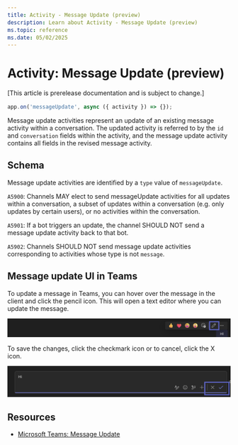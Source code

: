 ```yaml
---
title: Activity - Message Update (preview)
description: Learn about Activity - Message Update (preview)
ms.topic: reference
ms.date: 05/02/2025
---
```


# Activity: Message Update (preview)

[This article is prerelease documentation and is subject to change.]

```typescript
app.on('messageUpdate', async ({ activity }) => {});
```

Message update activities represent an update of an existing message activity within a conversation. The updated activity is referred to by the `id` and `conversation` fields within the activity, and the message update activity contains all fields in the revised message activity.

## Schema

Message update activities are identified by a `type` value of `messageUpdate`.

`A5900`: Channels MAY elect to send messageUpdate activities for all updates within a conversation, a subset of updates within a conversation (e.g. only updates by certain users), or no activities within the conversation.

`A5901`: If a bot triggers an update, the channel SHOULD NOT send a message update activity back to that bot.

`A5902`: Channels SHOULD NOT send message update activities corresponding to activities whose type is not `message`.

## Message update UI in Teams

To update a message in Teams, you can hover over the message in the client and click the pencil icon. This will open a text editor where you can update the message.

![Updating a message in Teams](../../assets/screenshots/message-update-ui.png)

To save the changes, click the checkmark icon or to cancel, click the X icon.

![Confirming a message update in Teams](../../assets/screenshots/message-update-editor.png)

## Resources

- [Microsoft Teams: Message Update](/bots/build-conversational-capability#receive-edit-message-activity)